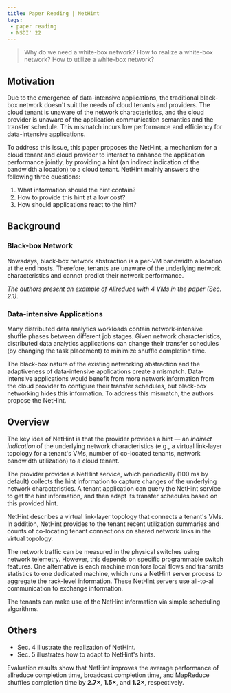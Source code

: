 ```yaml
---
title: Paper Reading | NetHint
tags:
 - paper reading
 - NSDI' 22
---
```

> Why do we need a white-box network?
> How to realize a white-box network?
> How to utilize a white-box network?

## Motivation

Due to the emergence of data-intensive applications, the traditional black-box network doesn't suit the needs of cloud tenants and providers. The cloud tenant is unaware of the network characteristics, and the cloud provider is unaware of the application communication semantics and the transfer schedule. This mismatch incurs low performance and efficiency for data-intensive applications.

To address this issue, this paper proposes the NetHint, a mechanism for a cloud tenant and cloud provider to interact to enhance the application performance jointly, by providing a hint (an indirect indication of the bandwidth allocation) to a cloud tenant. NetHint mainly answers the following three questions:

1. What information should the hint contain?
2. How to provide this hint at a low cost?
3. How should applications react to the hint?

## Background

### Black-box Network

Nowadays, black-box network abstraction is a per-VM bandwidth allocation at the end hosts. Therefore, tenants are unaware of the underlying network characteristics and cannot predict their network performance. 

*The authors present an example of Allreduce with 4 VMs in the paper (Sec. 2.1).*

### Data-intensive Applications

Many distributed data analytics workloads contain network-intensive shuffle phases between different job stages. Given network characteristics, distributed data analytics applications can change their transfer schedules (by changing the task placement) to minimize shuffle completion time.

The black-box nature of the existing networking abstraction and the adaptiveness of data-intensive applications create a mismatch. Data-intensive applications would benefit from more network information from the cloud provider to configure their transfer schedules, but black-box networking hides this information. To address this mismatch, the authors propose the NetHint.

## Overview

The key idea of NetHint is that the provider provides a hint — an *indirect indication* of the underlying network characteristics (e.g., a virtual link-layer topology for a tenant's VMs, number of co-located tenants, network bandwidth utilization) to a cloud tenant.

The provider provides a NetHint service, which periodically (100 ms by default) collects the hint information to capture changes of the underlying network characteristics. A tenant application can query the NetHint service to get the hint information, and then adapt its transfer schedules based on this provided hint.

NetHint describes a virtual link-layer topology that connects a tenant's VMs. In addition, NetHint provides to the tenant recent utilization summaries and counts of co-locating tenant connections on shared network links in the virtual topology.

The network traffic can be measured in the physical switches using network telemetry. However, this depends on specific programmable switch features. One alternative is each machine monitors local flows and transmits statistics to one dedicated machine, which runs a NetHint server process to aggregate the rack-level information. These NetHint servers use all-to-all communication to exchange information.

The tenants can make use of the NetHint information via simple scheduling algorithms.

## Others

- Sec. 4 illustrate the realization of NetHint.
- Sec. 5 illustrates how to adapt to NetHint's hints.

Evaluation results show that NetHint improves the average performance of allreduce completion time, broadcast completion time, and MapReduce shuffles completion time by **2.7×**, **1.5×**, and **1.2×**, respectively.
